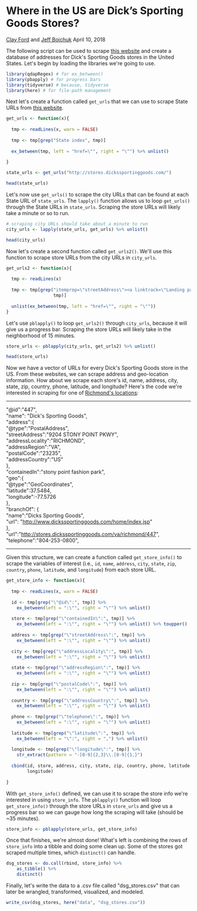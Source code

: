 Where in the US are Dick’s Sporting Goods Stores?
================

[Clay Ford](https://github.com/clayford) and [Jeff Boichuk](https://github.com/jeffboichuk)
April 10, 2018

The following script can be used to scrape [this website](https://stores.dickssportinggoods.com/) and create a database of addresses for Dick's Sporting Goods stores in the United States. Let's begin by loading the libraries we're going to use.

``` r
library(qdapRegex) # for ex_between()
library(pbapply) # for progress bars
library(tidyverse) # because, tidyverse
library(here) # for file-path management
```

Next let's create a function called `get_urls` that we can use to scrape State URLs from [this website](https://stores.dickssportinggoods.com/).

``` r
get_urls <- function(x){
  
  tmp <- readLines(x, warn = FALSE)
  
  tmp <- tmp[grep("State index", tmp)]
  
  ex_between(tmp, left = "href=\"", right = "\"") %>% unlist()
  
}

state_urls <- get_urls("http://stores.dickssportinggoods.com/")

head(state_urls)
```

Let's now use `get_urls()` to scrape the city URLs that can be found at each State URL of `state_urls`. The `lapply()` function allows us to loop `get_urls()` through the State URLs in `state_urls`. Scraping the store URLs will likely take a minute or so to run.

``` r
# scraping city URLs should take about a minute to run
city_urls <- lapply(state_urls, get_urls) %>% unlist()

head(city_urls)
```

Now let's create a second function called `get_urls2()`. We'll use this function to scrape store URLs from the city URLs in `city_urls`.

``` r
get_urls2 <- function(x){
  
  tmp <- readLines(x)
  
  tmp <- tmp[grep("itemprop=\"streetAddress\"><a linktrack=\"Landing page\"", 
                  tmp)]
  
  unlist(ex_between(tmp, left = "href=\"", right = "\""))
}
```

Let's use `pblapply()` to loop `get_urls2()` through `city_urls`, because it will give us a progress bar. Scraping the store URLs will likely take in the neighborhood of 15 minutes.

``` r
store_urls <- pblapply(city_urls, get_urls2) %>% unlist()

head(store_urls)
```

Now we have a vector of URLs for every Dick's Sporting Goods store in the US. From these websites, we can scrape address and geo-location information. How about we scrape each store's id, name, address, city, state, zip, country, phone, latitude, and longitude? Here's the code we're interested in scraping for one of [Richmond's locations](http://stores.dickssportinggoods.com/va/richmond/):

------------------------------------------------------------------------

"@id":"447", <br /> "name": "Dick's Sporting Goods", <br /> "address":{ <br /> "@type":"PostalAddress", <br /> "streetAddress":"9204 STONY POINT PKWY", <br /> "addressLocality":"RICHMOND", <br /> "addressRegion":"VA", <br /> "postalCode":"23235", <br /> "addressCountry":"US" <br /> }, <br /> "containedIn":"stony point fashion park", <br /> "geo":{ <br /> "@type":"GeoCoordinates", <br /> "latitude":37.5484, <br /> "longitude":-77.5726 <br /> }, <br /> "branchOf": { <br /> "name":"Dicks Sporting Goods", <br /> "url": "<http://www.dickssportinggoods.com/home/index.jsp>" <br /> }, <br /> "url":"<http://stores.dickssportinggoods.com/va/richmond/447>", <br /> "telephone":"804-253-0800", <br />

------------------------------------------------------------------------

Given this structure, we can create a function called `get_store_info()` to scrape the variables of interest (i.e., `id`, `name`, `address`, `city`, `state`, `zip`, `country`, `phone`, `latitude`, and `longitude`) from each store URL.

``` r
get_store_info <- function(x){
  
  tmp <- readLines(x, warn = FALSE)
  
  id <- tmp[grep("\"@id\":", tmp)] %>% 
    ex_between(left = ":\"", right = "\"") %>% unlist()
  
  store <- tmp[grep("\"containedIn\":", tmp)] %>% 
    ex_between(left = ":\"", right = "\"") %>% unlist() %>% toupper()
  
  address <- tmp[grep("\"streetAddress\":", tmp)] %>% 
    ex_between(left = ":\"", right = "\"") %>% unlist()
  
  city <- tmp[grep("\"addressLocality\":", tmp)] %>% 
    ex_between(left = ":\"", right = "\"") %>% unlist()
  
  state <- tmp[grep("\"addressRegion\":", tmp)] %>% 
    ex_between(left = ":\"", right = "\"") %>% unlist()
  
  zip <- tmp[grep("\"postalCode\":", tmp)] %>% 
    ex_between(left = ":\"", right = "\"") %>% unlist()
  
  country <- tmp[grep("\"addressCountry\":", tmp)] %>% 
    ex_between(left = ":\"", right = "\"") %>% unlist()
  
  phone <- tmp[grep("\"telephone\":", tmp)] %>% 
    ex_between(left = ":\"", right = "\"") %>% unlist()
  
  latitude <- tmp[grep("\"latitude\":", tmp)] %>% 
    ex_between(left = "\":", right = ",") %>% unlist()
  
  longitude <- tmp[grep("\"longitude\":", tmp)] %>% 
    str_extract(pattern = "-[0-9]{2,3}\\.[0-9]{1,}")
  
  cbind(id, store, address, city, state, zip, country, phone, latitude, 
        longitude)
  
}
```

With `get_store_info()` defined, we can use it to scrape the store info we're interested in using `store_info`. The `pblapply()` function will loop `get_store_info()` through the store URLs in `store_urls` and give us a progress bar so we can gauge how long the scraping will take (should be ~35 minutes).

``` r
store_info <- pblapply(store_urls, get_store_info)
```

Once that finishes, we're almost done! What's left is combining the rows of `store_info` into a tibble and doing some clean up. Some of the stores got scraped multiple times, which `distinct()` can handle.

``` r
dsg_stores <- do.call(rbind, store_info) %>% 
    as_tibble() %>% 
    distinct()
```

Finally, let's write the data to a .csv file called "dsg\_stores.csv" that can later be wrangled, transformed, visualized, and modeled.

``` r
write_csv(dsg_stores, here("data", "dsg_stores.csv"))
```
